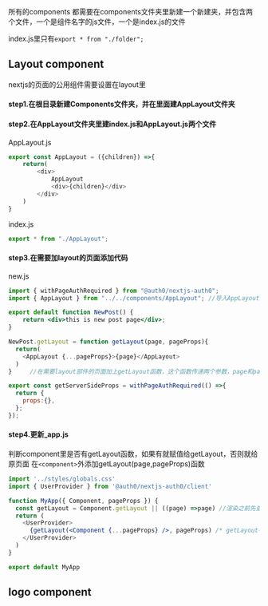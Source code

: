 
所有的components
都需要在components文件夹里新建一个新建夹，并包含两个文件，一个是组件名字的js文件，一个是index.js的文件

index.js里只有`export * from "./folder";`
## Layout component
nextjs的页面的公用组件需要设置在layout里

#### step1.在根目录新建Components文件夹，并在里面建AppLayout文件夹
#### step2.在AppLayout文件夹里建index.js和AppLayout.js两个文件

AppLayout.js
```jsx
export const AppLayout = ({children}) =>{
    return(
        <div>
            AppLayout
            <div>{children}</div>
        </div>
    )
}
```

index.js
```jsx
export * from "./AppLayout";
```

#### step3.在需要加layout的页面添加代码

new.js
```jsx
import { withPageAuthRequired } from "@auth0/nextjs-auth0";
import { AppLayout } from "../../components/AppLayout"; //导入AppLayout

export default function NewPost() {
    return <div>this is new post page</div>;
}

NewPost.getLayout = function getLayout(page, pageProps){
  return(
    <AppLayout {...pageProps}>{page}</AppLayout>
  )
}     //在需要layout部件的页面加上getLayout函数，这个函数传递两个参数，page和pageProps，传递pageProps的时候需要加spread

export const getServerSideProps = withPageAuthRequired(() =>{
  return {
    props:{},
  };
});
```

#### step4.更新_app.js

判断component里是否有getLayout函数，如果有就赋值给getLayout，否则就给原页面
在`<component>`外添加getLayout(page,pageProps)函数
```jsx
import '../styles/globals.css'
import { UserProvider } from '@auth0/nextjs-auth0/client'

function MyApp({ Component, pageProps }) {
  const getLayout = Component.getLayout || ((page) =>page) //渲染之前先查找要渲染的component是否含有getLayout，如果有就用，没有就用原本的page，回调函数千万不要加花括号，否则没有数据return出来。
  return (
    <UserProvider>
      {getLayout(<Component {...pageProps} />, pageProps) /* getLayout有两个参数,一个page一个props，这里的page也就是component */}  
    </UserProvider>
  )
}

export default MyApp
```


## logo component